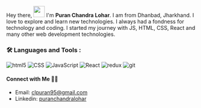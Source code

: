 <div>
  <p>
  Hey there, 
  <img src="https://media.giphy.com/media/hvRJCLFzcasrR4ia7z/giphy.gif" width="30px"/>
  I'm <strong>Puran Chandra Lohar</strong>. I am from Dhanbad, Jharkhand. I love to explore and learn new technologies. I always had a fondness for technology and     coding. I started my journey with JS, HTML, CSS, React and many other web development technologies.
</p>
</div>

### :hammer_and_wrench: Languages and Tools :

<div>
<p>
  <img alt="html5" src="https://img.shields.io/badge/HTML5-E34F26?style=for-the-badge&logo=html5&logoColor=white" />
  <img alt="CSS" src="https://img.shields.io/badge/CSS3-1572B6?style=for-the-badge&logo=css3&logoColor=white" />
  <img alt="JavaScript" src="https://img.shields.io/badge/JavaScript-ffffff?style=for-the-badge&logo=javascript&logoColor=F7DF1E" />
  <img alt="React" src="https://img.shields.io/badge/React-20232A?style=for-the-badge&logo=react&logoColor=61DAFB" />
  <img alt="redux" src="https://img.shields.io/badge/Redux-593D88?style=for-the-badge&logo=redux&logoColor=white" />
  <img alt="git" src="https://img.shields.io/badge/Git-F05032?style=for-the-badge&logo=git&logoColor=white" />
<!--   <img alt="Python" src="https://img.shields.io/badge/Python-3776AB?style=for-the-badge&logo=python&logoColor=white" /> -->
<!--   <img alt="C" src="https://img.shields.io/badge/C%20Language-00599C?style=for-the-badge&logo=c&logoColor=white" /> -->
<!--   <img alt="C++" src="https://img.shields.io/badge/C%2B%2B-00599C?style=for-the-badge&logo=c%2B%2B&logoColor=white" /> -->
<!--   <img alt="ASSEMBLY0x86" src="https://img.shields.io/badge/Assembly%200x86-%23DD0031.svg?&style=for-the-badge&logo=redis&logoColor=white" /> -->
<!--   <img alt="MongoDB" src="https://img.shields.io/badge/MongoDB-white?style=for-the-badge&logo=mongodb&logoColor=4EA94B" /> -->
<!-- <img alt="Express" src="https://img.shields.io/badge/express-FFFFFF?style=for-the-badge&logo=express&logoColor=000000" /> -->
<!--   <img alt="SQL" src="https://img.shields.io/badge/SQLite-07405E?style=for-the-badge&logo=sqlite&logoColor=white" /> -->
<!--   <img alt="npm" src="https://img.shields.io/badge/npm-CB3837?style=for-the-badge&logo=npm&logoColor=white" /> -->
<!--   <img alt="Nodejs" src="https://img.shields.io/badge/Node.js-339933?style=for-the-badge&logo=nodedotjs&logoColor=white" /> -->
<!-- <img alt="Typescript" src="https://img.shields.io/badge/typescript-47a9e3?style=for-the-badge&logo=typescript&logoColor=white" /> -->
<!--   <img alt="Heroku" src="https://img.shields.io/badge/Heroku-430098?style=for-the-badge&logo=heroku&logoColor=white" /> -->
<!--   <img alt="Styled Components" src="https://img.shields.io/badge/styled--components-DB7093?style=for-the-badge&logo=styled-components&logoColor=white" /> -->
<!--   <img alt="Boot Strap" src="https://img.shields.io/badge/Bootstrap-563D7C?style=for-the-badge&logo=bootstrap&logoColor=white" /> -->
<!-- <img alt="EJS" src="https://img.shields.io/badge/EJS-8BC0D0?style=for-the-badge&logo=alpine.js&logoColor=black" /> -->
</p>
</div>

<h4>
Connect with Me 🤝🏻 &nbsp;
</h4>

- Email: [clpuran95@gmail.com](mailto:clpuran95@gmail.com)
- Linkedin: [puranchandralohar](https://www.linkedin.com/in/puranchandralohar/)


<img src="https://komarev.com/ghpvc/?username=puranchandralohar&style=flat-square&color=blue" alt=""/>
 
